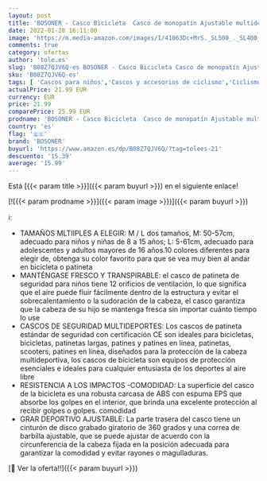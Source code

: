 ```yaml
---
layout: post
title: 'BOSONER - Casco Bicicleta  Casco de monopatín Ajustable multideportivo para niños jóvenes Adultos  Resistencia al Impacto ventilación Seguridad Casco Protector para patineta BMX Patinaje sobre Ruedas en línea'
date: 2022-01-28 16:11:00
image: 'https://m.media-amazon.com/images/I/41063Dc+MrS._SL500_._SL400_.jpg'
comments: true
category: ofertas
author: 'tole.es'
slug: 'B08Z7QJV6Q-es BOSONER - Casco Bicicleta Casco de monopatín Ajustable...'
sku: 'B08Z7QJV6Q-es'
tags: [ 'Cascos para niños','Cascos y accesorios de ciclismo','Ciclismo','Deportes y aire libre','Ropa y equipo para deportes','bicicleta','bosoner', ]
actualPrice: 21.99 EUR
currency: EUR
price: 21.99
comparePrice: 25.99 EUR
prodname: 'BOSONER - Casco Bicicleta  Casco de monopatín Ajustable multideportivo para niños jóvenes Adultos  Resistencia al Impacto ventilación Seguridad Casco Protector para patineta BMX Patinaje sobre Ruedas en línea'
country: 'es'
flag: '🇪🇸'
brand: 'BOSONER'
buyurl: 'https://www.amazon.es/dp/B08Z7QJV6Q/?tag=tolees-21'
descuento: '15.39'
average: '15.99'
---
```


Está [{{< param title >}}]({{< param buyurl >}}) en el siguiente enlace!

[![{{< param prodname >}}]({{< param image >}})]({{< param buyurl >}})

ℹ️:

- TAMAÑOS MLTIIPLES A ELEGIR: M / L dos tamaños, M: 50-57cm, adecuado para niños y niñas de 8 a 15 años; L: 5-61cm, adecuado para adolescentes y adultos mayores de 16 años.10 colores diferentes para elegir de, obtenga su color favorito para que se vea muy bien al andar en bicicleta o patineta
- MANTÉNGASE FRESCO Y TRANSPIRABLE: el casco de patineta de seguridad para niños tiene 12 orificios de ventilación, lo que significa que el aire puede fluir fácilmente dentro de la estructura y evitar el sobrecalentamiento o la sudoración de la cabeza, el casco garantiza que la cabeza de su hijo se mantenga fresca sin importar cuánto tiempo lo use
- CASCOS DE SEGURIDAD MULTIDEPORTES: Los cascos de patineta estándar de seguridad con certificación CE son ideales para bicicletas, bicicletas, patinetas largas, patines y patines en línea, patinetas, scooters, patines en línea, diseñados para la protección de la cabeza multideportiva, los cascos de bicicleta son equipos de protección esenciales e ideales para cualquier entusiasta de los deportes al aire libre
- RESISTENCIA A LOS IMPACTOS -COMODIDAD: La superficie del casco de la bicicleta es una robusta carcasa de ABS con espuma EPS que absorbe los golpes en el interior, que brinda una excelente protección al recibir golpes o golpes. comodidad
- GRAR DEPORTIVO AJUSTABLE: La parte trasera del casco tiene un cinturón de disco grabado giratorio de 360 ​​grados y una correa de barbilla ajustable, que se puede ajustar de acuerdo con la circunferencia de la cabeza fijada en la posición adecuada para garantizar la comodidad y evitar rayones o magulladuras.

[🛒 Ver la oferta!!]({{< param buyurl >}})
